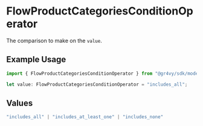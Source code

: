 # FlowProductCategoriesConditionOperator

The comparison to make on the `value`.

## Example Usage

```typescript
import { FlowProductCategoriesConditionOperator } from "@gr4vy/sdk/models/components";

let value: FlowProductCategoriesConditionOperator = "includes_all";
```

## Values

```typescript
"includes_all" | "includes_at_least_one" | "includes_none"
```